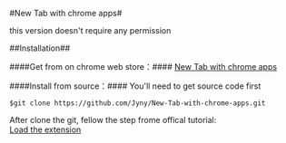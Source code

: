 #New Tab with chrome apps#

this version doesn't require any permission

##Installation##

####Get from on chrome web store：####
[New Tab with chrome apps](https://chrome.google.com/webstore/detail/new-tab-with-chrome-apps/ckcjokafpkoiijnflcpogblchhoieafj)

####Install from source：####
You'll need to get source code first
```shell
$git clone https://github.com/Jyny/New-Tab-with-chrome-apps.git
```
After clone the git, fellow the step frome offical tutorial:    
[Load the extension](https://developer.chrome.com/extensions/getstarted#unpacked)
